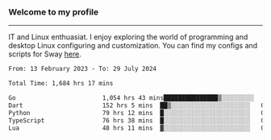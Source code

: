 ### Welcome to my profile

---

IT and Linux enthuasiat. I enjoy exploring the world of programming and desktop Linux configuring and customization. You can find my configs and scripts for Sway [here](https://github.com/uroborosq/mess-of-linux-configurations).

<!-- <div display="block">
 	<img align="left" width="48%" alt="isocalendar" src=".github/metrics/isocalendar_metrics.svg" />
	<img align="center" width="48%" alt="contributions" src=".github/metrics/contributions_metrics.svg" />
	<img align="center" alt="languages" src=".github/metrics/languages_metrics.svg" />
</div> -->

<!-- ![](https://komarev.com/ghpvc/?username=uroborosq&color=success&style=flat-square) -->
<!-- [](https://img.shields.io/github/last-commit/uroborosq/uroborosq?label=Profile%20updated&style=flat-square) -->

<!--START_SECTION:waka-->

```txt
From: 13 February 2023 - To: 29 July 2024

Total Time: 1,684 hrs 17 mins

Go                        1,054 hrs 43 mins███████████████▒░░░░░░░░░   61.99 %
Dart                      152 hrs 5 mins  ██▒░░░░░░░░░░░░░░░░░░░░░░   08.94 %
Python                    79 hrs 12 mins  █░░░░░░░░░░░░░░░░░░░░░░░░   04.66 %
TypeScript                76 hrs 38 mins  █░░░░░░░░░░░░░░░░░░░░░░░░   04.50 %
Lua                       48 hrs 11 mins  ▓░░░░░░░░░░░░░░░░░░░░░░░░   02.83 %
```

<!--END_SECTION:waka-->
